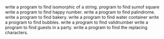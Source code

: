 write a program to find isomorphic of a string.
program to find sumof square
write a program to find happy number.
write a program to find palindrome.
write a program to find bakery.
write a program to find water container
write a proigram to find bubbles.
write a program to find validnumber
write a program to find guests in a party.
write a program to find the replacing characters.
